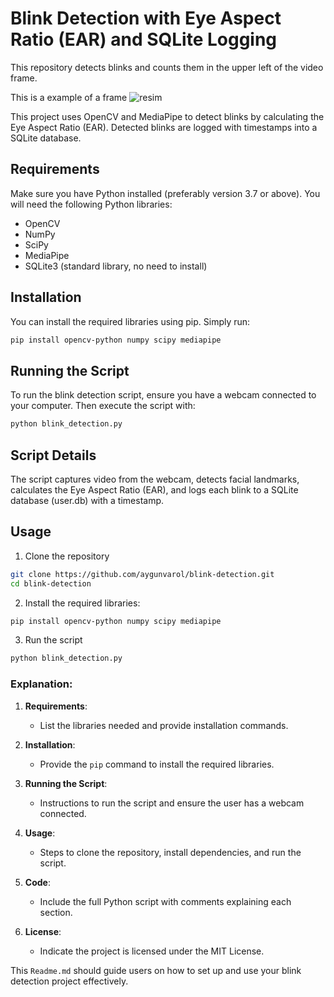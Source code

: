 # Blink Detection with Eye Aspect Ratio (EAR) and SQLite Logging
This repository detects blinks and counts them in the upper left of the video frame.

This is a example of a frame
![resim](https://github.com/AygunVarol/Blink/assets/55206464/1a4f5c0c-5cd5-4191-bbff-ee361387485b)

This project uses OpenCV and MediaPipe to detect blinks by calculating the Eye Aspect Ratio (EAR). Detected blinks are logged with timestamps into a SQLite database.

## Requirements

Make sure you have Python installed (preferably version 3.7 or above). You will need the following Python libraries:

- OpenCV
- NumPy
- SciPy
- MediaPipe
- SQLite3 (standard library, no need to install)

## Installation

You can install the required libraries using pip. Simply run:

```bash
pip install opencv-python numpy scipy mediapipe
```

## Running the Script

To run the blink detection script, ensure you have a webcam connected to your computer. Then execute the script with:

```bash
python blink_detection.py
```
## Script Details

The script captures video from the webcam, detects facial landmarks, calculates the Eye Aspect Ratio (EAR), and logs each blink to a SQLite database (user.db) with a timestamp.
## Usage

1. Clone the repository
```bash
git clone https://github.com/aygunvarol/blink-detection.git
cd blink-detection
```
2. Install the required libraries:
```bash
pip install opencv-python numpy scipy mediapipe
```
3. Run the script
```bash
python blink_detection.py
```



### Explanation:

1. **Requirements**:
   - List the libraries needed and provide installation commands.

2. **Installation**:
   - Provide the `pip` command to install the required libraries.

3. **Running the Script**:
   - Instructions to run the script and ensure the user has a webcam connected.

4. **Usage**:
   - Steps to clone the repository, install dependencies, and run the script.

5. **Code**:
   - Include the full Python script with comments explaining each section.

6. **License**:
   - Indicate the project is licensed under the MIT License.

This `Readme.md` should guide users on how to set up and use your blink detection project effectively.
